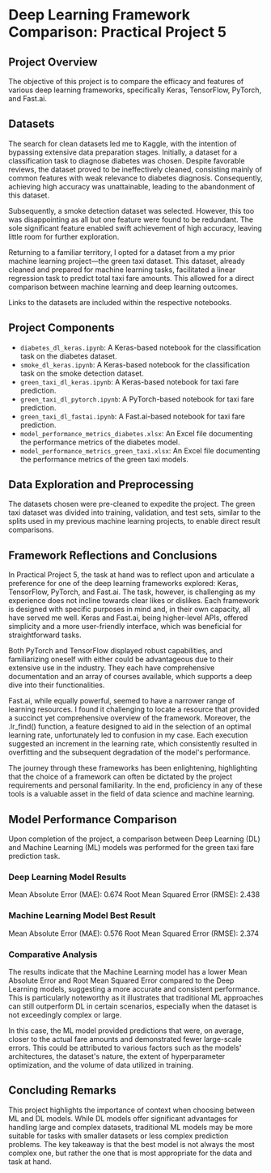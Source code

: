 # Deep Learning Framework Comparison: Practical Project 5

## Project Overview

The objective of this project is to compare the efficacy and features of various deep learning frameworks, specifically Keras, TensorFlow, PyTorch, and Fast.ai. 

## Datasets

The search for clean datasets led me to Kaggle, with the intention of bypassing extensive data preparation stages. Initially, a dataset for a classification task to diagnose diabetes was chosen. Despite favorable reviews, the dataset proved to be ineffectively cleaned, consisting mainly of common features with weak relevance to diabetes diagnosis. Consequently, achieving high accuracy was unattainable, leading to the abandonment of this dataset.

Subsequently, a smoke detection dataset was selected. However, this too was disappointing as all but one feature were found to be redundant. The sole significant feature enabled swift achievement of high accuracy, leaving little room for further exploration.

Returning to a familiar territory, I opted for a dataset from a my prior machine learning project—the green taxi dataset. This dataset, already cleaned and prepared for machine learning tasks, facilitated a linear regression task to predict total taxi fare amounts. This allowed for a direct comparison between machine learning and deep learning outcomes.

Links to the datasets are included within the respective notebooks.

## Project Components

- `diabetes_dl_keras.ipynb`: A Keras-based notebook for the classification task on the diabetes dataset.
- `smoke_dl_keras.ipynb`: A Keras-based notebook for the classification task on the smoke detection dataset.
- `green_taxi_dl_keras.ipynb`: A Keras-based notebook for taxi fare prediction.
- `green_taxi_dl_pytorch.ipynb`: A PyTorch-based notebook for taxi fare prediction.
- `green_taxi_dl_fastai.ipynb`: A Fast.ai-based notebook for taxi fare prediction.
- `model_performance_metrics_diabetes.xlsx`: An Excel file documenting the performance metrics of the diabetes model.
- `model_performance_metrics_green_taxi.xlsx`: An Excel file documenting the performance metrics of the green taxi models.

## Data Exploration and Preprocessing

The datasets chosen were pre-cleaned to expedite the project. The green taxi dataset was divided into training, validation, and test sets, similar to the splits used in my previous machine learning projects, to enable direct result comparisons.

## Framework Reflections and Conclusions

In Practical Project 5, the task at hand was to reflect upon and articulate a preference for one of the deep learning frameworks explored: Keras, TensorFlow, PyTorch, and Fast.ai. The task, however, is challenging as my experience does not incline towards clear likes or dislikes. Each framework is designed with specific purposes in mind and, in their own capacity, all have served me well. Keras and Fast.ai, being higher-level APIs, offered simplicity and a more user-friendly interface, which was beneficial for straightforward tasks.

Both PyTorch and TensorFlow displayed robust capabilities, and familiarizing oneself with either could be advantageous due to their extensive use in the industry. They each have comprehensive documentation and an array of courses available, which supports a deep dive into their functionalities.

Fast.ai, while equally powerful, seemed to have a narrower range of learning resources. I found it challenging to locate a resource that provided a succinct yet comprehensive overview of the framework. Moreover, the .lr_find() function, a feature designed to aid in the selection of an optimal learning rate, unfortunately led to confusion in my case. Each execution suggested an increment in the learning rate, which consistently resulted in overfitting and the subsequent degradation of the model's performance.

The journey through these frameworks has been enlightening, highlighting that the choice of a framework can often be dictated by the project requirements and personal familiarity. In the end, proficiency in any of these tools is a valuable asset in the field of data science and machine learning.

## Model Performance Comparison

Upon completion of the project, a comparison between Deep Learning (DL) and Machine Learning (ML) models was performed for the green taxi fare prediction task.

### Deep Learning Model Results
Mean Absolute Error (MAE): 0.674
Root Mean Squared Error (RMSE): 2.438
### Machine Learning Model Best Result
Mean Absolute Error (MAE): 0.576
Root Mean Squared Error (RMSE): 2.374
### Comparative Analysis
The results indicate that the Machine Learning model has a lower Mean Absolute Error and Root Mean Squared Error compared to the Deep Learning models, suggesting a more accurate and consistent performance. This is particularly noteworthy as it illustrates that traditional ML approaches can still outperform DL in certain scenarios, especially when the dataset is not exceedingly complex or large.

In this case, the ML model provided predictions that were, on average, closer to the actual fare amounts and demonstrated fewer large-scale errors. This could be attributed to various factors such as the models' architectures, the dataset's nature, the extent of hyperparameter optimization, and the volume of data utilized in training.

## Concluding Remarks

This project highlights the importance of context when choosing between ML and DL models. While DL models offer significant advantages for handling large and complex datasets, traditional ML models may be more suitable for tasks with smaller datasets or less complex prediction problems. The key takeaway is that the best model is not always the most complex one, but rather the one that is most appropriate for the data and task at hand.